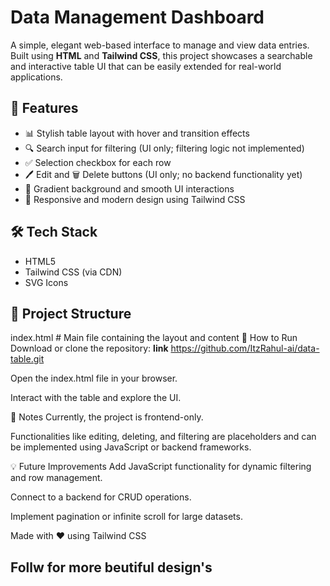 # Data Management Dashboard

A simple, elegant web-based interface to manage and view data entries. Built using **HTML** and **Tailwind CSS**, this project showcases a searchable and interactive table UI that can be easily extended for real-world applications.

## 🚀 Features

- 📊 Stylish table layout with hover and transition effects
- 🔍 Search input for filtering (UI only; filtering logic not implemented)
- ✅ Selection checkbox for each row
- 🖊️ Edit and 🗑️ Delete buttons (UI only; no backend functionality yet)
- 🌈 Gradient background and smooth UI interactions
- 📱 Responsive and modern design using Tailwind CSS

## 🛠 Tech Stack

- HTML5
- Tailwind CSS (via CDN)
- SVG Icons

## 📁 Project Structure



index.html          # Main file containing the layout and content
🧰 How to Run
Download or clone the repository:
**link**
https://github.com/ItzRahul-ai/data-table.git



Open the index.html file in your browser.

Interact with the table and explore the UI.

📌 Notes
Currently, the project is frontend-only.

Functionalities like editing, deleting, and filtering are placeholders and can be implemented using JavaScript or backend frameworks.

💡 Future Improvements
Add JavaScript functionality for dynamic filtering and row management.

Connect to a backend for CRUD operations.

Implement pagination or infinite scroll for large datasets.

Made with ❤️ using Tailwind CSS 


## Follw for more beutiful design's
 